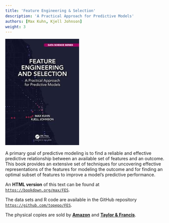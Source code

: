 ```yaml
---
title: 'Feature Engineering & Selection'
description: 'A Practical Approach for Predictive Models'
authors: [Max Kuhn, Kjell Johnson]
weight: 3
---
```





![](cover.jpg) 

A primary goal of predictive modeling is to find a reliable and effective predictive relationship between an available set of features and an outcome. This book provides an extensive set of techniques for uncovering effective representations of the features for modeling the outcome and for finding an optimal subset of features to improve a model’s predictive performance.

An **HTML version** of this text can be found at [`https://bookdown.org/max/FES`](https://bookdown.org/max/FES). 

The data sets and R code are available in the GitHub repository [`https://github.com/topepo/FES`](https://github.com/topepo/FES). 

The physical copies are sold by [**Amazon**](https://www.amazon.com/gp/product/1138079227/ref=as_li_tl?ie=UTF8&tag=apm0a-20&camp=1789&creative=9325&linkCode=as2&creativeASIN=1138079227&linkId=c801e78acfc3bc022dbed02af4851962) and [**Taylor & Francis**](https://www.crcpress.com/Feature-Engineering-and-Selection-A-Practical-Approach-for-Predictive-Models/Kuhn-Johnson/p/book/9781138079229). 
